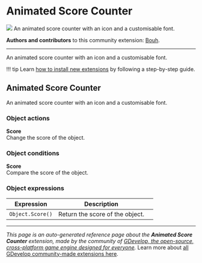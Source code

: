 # Animated Score Counter

<img src="https://asset-resources.gdevelop.io/public-resources/Icons/48ec8784eacd92181e4a3bde4755962b5f6edf986e624fc85ea423a31408450d_counter.svg" class="extension-icon"></img>
An animated score counter with an icon and a customisable font.

**Authors and contributors** to this community extension: [Bouh](https://gd.games/Bouh).

---

An animated score counter with an icon and a customisable font.

!!! tip
    Learn [how to install new extensions](/gdevelop5/extensions/search) by following a step-by-step guide.



## Animated Score Counter 

An animated score counter with an icon and a customisable font. 

### Object actions

**Score**  
Change the score of the object.

### Object conditions

**Score**  
Compare the score of the object.

### Object expressions

| Expression | Description |  |
|-----|-----|-----|
| `Object.Score()` | Return the score of the object. ||


---

*This page is an auto-generated reference page about the **Animated Score Counter** extension, made by the community of [GDevelop, the open-source, cross-platform game engine designed for everyone](https://gdevelop.io/).* Learn more about [all GDevelop community-made extensions here](/gdevelop5/extensions).